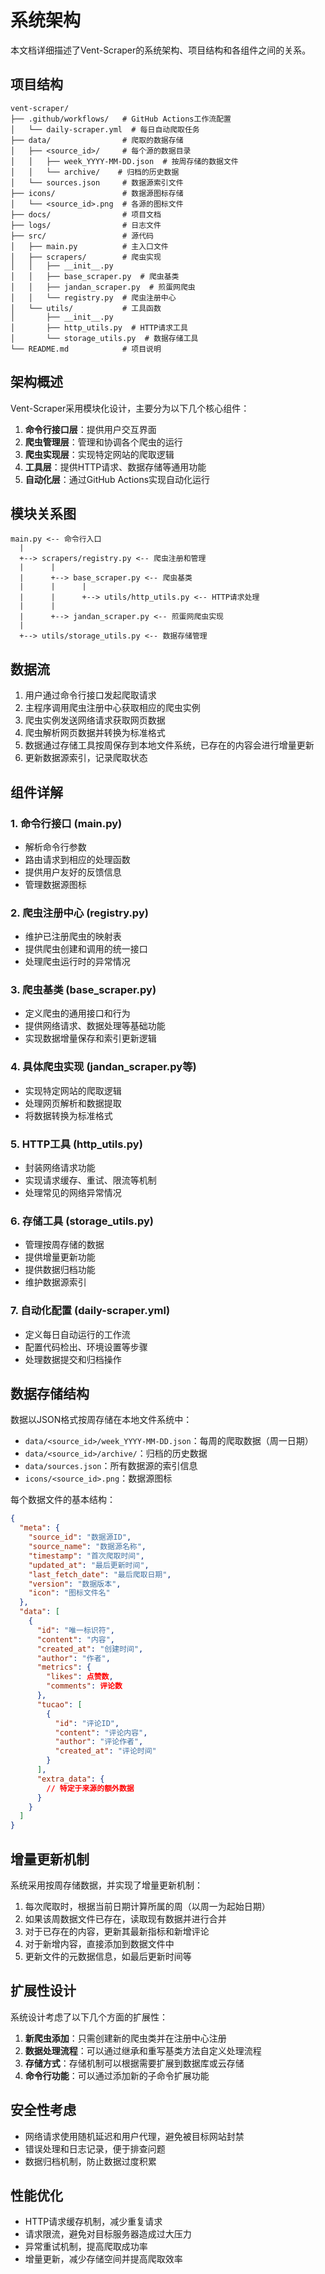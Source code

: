 # 系统架构

本文档详细描述了Vent-Scraper的系统架构、项目结构和各组件之间的关系。

## 项目结构

```
vent-scraper/
├── .github/workflows/   # GitHub Actions工作流配置
│   └── daily-scraper.yml  # 每日自动爬取任务
├── data/                # 爬取的数据存储
│   ├── <source_id>/     # 每个源的数据目录
│   │   ├── week_YYYY-MM-DD.json  # 按周存储的数据文件
│   │   └── archive/    # 归档的历史数据
│   └── sources.json     # 数据源索引文件
├── icons/               # 数据源图标存储
│   └── <source_id>.png  # 各源的图标文件
├── docs/                # 项目文档
├── logs/                # 日志文件
├── src/                 # 源代码
│   ├── main.py          # 主入口文件
│   ├── scrapers/        # 爬虫实现
│   │   ├── __init__.py
│   │   ├── base_scraper.py  # 爬虫基类
│   │   ├── jandan_scraper.py  # 煎蛋网爬虫
│   │   └── registry.py  # 爬虫注册中心
│   └── utils/           # 工具函数
│       ├── __init__.py
│       ├── http_utils.py  # HTTP请求工具
│       └── storage_utils.py  # 数据存储工具
└── README.md            # 项目说明
```

## 架构概述

Vent-Scraper采用模块化设计，主要分为以下几个核心组件：

1. **命令行接口层**：提供用户交互界面
2. **爬虫管理层**：管理和协调各个爬虫的运行
3. **爬虫实现层**：实现特定网站的爬取逻辑
4. **工具层**：提供HTTP请求、数据存储等通用功能
5. **自动化层**：通过GitHub Actions实现自动化运行

## 模块关系图

```
main.py <-- 命令行入口
  |
  +--> scrapers/registry.py <-- 爬虫注册和管理
  |      |
  |      +--> base_scraper.py <-- 爬虫基类
  |      |      |
  |      |      +--> utils/http_utils.py <-- HTTP请求处理
  |      |
  |      +--> jandan_scraper.py <-- 煎蛋网爬虫实现
  |
  +--> utils/storage_utils.py <-- 数据存储管理
```

## 数据流

1. 用户通过命令行接口发起爬取请求
2. 主程序调用爬虫注册中心获取相应的爬虫实例
3. 爬虫实例发送网络请求获取网页数据
4. 爬虫解析网页数据并转换为标准格式
5. 数据通过存储工具按周保存到本地文件系统，已存在的内容会进行增量更新
6. 更新数据源索引，记录爬取状态

## 组件详解

### 1. 命令行接口 (main.py)

- 解析命令行参数
- 路由请求到相应的处理函数
- 提供用户友好的反馈信息
- 管理数据源图标

### 2. 爬虫注册中心 (registry.py)

- 维护已注册爬虫的映射表
- 提供爬虫创建和调用的统一接口
- 处理爬虫运行时的异常情况

### 3. 爬虫基类 (base_scraper.py)

- 定义爬虫的通用接口和行为
- 提供网络请求、数据处理等基础功能
- 实现数据增量保存和索引更新逻辑

### 4. 具体爬虫实现 (jandan_scraper.py等)

- 实现特定网站的爬取逻辑
- 处理网页解析和数据提取
- 将数据转换为标准格式

### 5. HTTP工具 (http_utils.py)

- 封装网络请求功能
- 实现请求缓存、重试、限流等机制
- 处理常见的网络异常情况

### 6. 存储工具 (storage_utils.py)

- 管理按周存储的数据
- 提供增量更新功能
- 提供数据归档功能
- 维护数据源索引

### 7. 自动化配置 (daily-scraper.yml)

- 定义每日自动运行的工作流
- 配置代码检出、环境设置等步骤
- 处理数据提交和归档操作

## 数据存储结构

数据以JSON格式按周存储在本地文件系统中：

- `data/<source_id>/week_YYYY-MM-DD.json`：每周的爬取数据（周一日期）
- `data/<source_id>/archive/`：归档的历史数据
- `data/sources.json`：所有数据源的索引信息
- `icons/<source_id>.png`：数据源图标

每个数据文件的基本结构：

```json
{
  "meta": {
    "source_id": "数据源ID",
    "source_name": "数据源名称",
    "timestamp": "首次爬取时间",
    "updated_at": "最后更新时间",
    "last_fetch_date": "最后爬取日期",
    "version": "数据版本",
    "icon": "图标文件名"
  },
  "data": [
    {
      "id": "唯一标识符",
      "content": "内容",
      "created_at": "创建时间",
      "author": "作者",
      "metrics": {
        "likes": 点赞数,
        "comments": 评论数
      },
      "tucao": [
        {
          "id": "评论ID",
          "content": "评论内容",
          "author": "评论作者",
          "created_at": "评论时间"
        }
      ],
      "extra_data": {
        // 特定于来源的额外数据
      }
    }
  ]
}
```

## 增量更新机制

系统采用按周存储数据，并实现了增量更新机制：

1. 每次爬取时，根据当前日期计算所属的周（以周一为起始日期）
2. 如果该周数据文件已存在，读取现有数据并进行合并
3. 对于已存在的内容，更新其最新指标和新增评论
4. 对于新增内容，直接添加到数据文件中
5. 更新文件的元数据信息，如最后更新时间等

## 扩展性设计

系统设计考虑了以下几个方面的扩展性：

1. **新爬虫添加**：只需创建新的爬虫类并在注册中心注册
2. **数据处理流程**：可以通过继承和重写基类方法自定义处理流程
3. **存储方式**：存储机制可以根据需要扩展到数据库或云存储
4. **命令行功能**：可以通过添加新的子命令扩展功能

## 安全性考虑

- 网络请求使用随机延迟和用户代理，避免被目标网站封禁
- 错误处理和日志记录，便于排查问题
- 数据归档机制，防止数据过度积累

## 性能优化

- HTTP请求缓存机制，减少重复请求
- 请求限流，避免对目标服务器造成过大压力
- 异常重试机制，提高爬取成功率 
- 增量更新，减少存储空间并提高爬取效率 